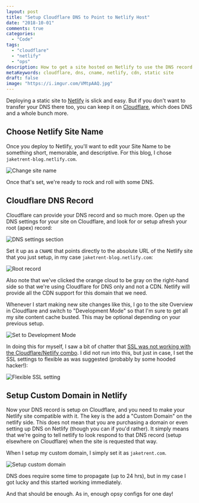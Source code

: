 ```yaml
---
layout: post
title: "Setup Cloudflare DNS to Point to Netlify Host"
date: "2018-10-01"
comments: true
categories:
  - "Code"
tags:
  - "cloudflare"
  - "netlify"
  - "ops"
description: How to get a site hosted on Netlify to use the DNS record on Cloudflare.
metaKeywords: cloudflare, dns, cname, netlify, cdn, static site
draft: false
image: "https://i.imgur.com/VMtpAAQ.jpg"
---
```


Deploying a static site to [Netlify](https://www.netlify.com/) is slick and easy. But if you don't want to transfer your DNS there too, you can keep it on [Cloudflare](https://www.cloudflare.com/), which does DNS and a whole bunch more.

<!--more-->

## Choose Netlify Site Name

Once you deploy to Netlify, you'll want to edit your Site Name to be something short, memorable, and descriptive. For this blog, I chose `jaketrent-blog.netlify.com`.

![Change site name](https://i.imgur.com/5DASMah.png)

Once that's set, we're ready to rock and roll with some DNS.

## Cloudflare DNS Record

Cloudflare can provide your DNS record and so much more. Open up the DNS settings for your site on Cloudflare, and look for or setup afresh your root (apex) record:

![DNS settings section](https://i.imgur.com/BzOq85o.png)

Set it up as a `CNAME` that points directly to the absolute URL of the Netlify site that you just setup, in my case `jaketrent-blog.netlify.com`:

![Root record](https://i.imgur.com/tvDGNOc.png)

Also note that we've clicked the orange cloud to be gray on the right-hand side so that we're using Cloudflare for DNS only and not a CDN. Netlify will provide all the CDN support for this domain that we need.

Whenever I start making new site changes like this, I go to the site Overview in Cloudflare and switch to "Development Mode" so that I'm sure to get all my site content cache busted. This may be optional depending on your previous setup.

![Set to Development Mode](https://i.imgur.com/4i7JfSB.png)

In doing this for myself, I saw a bit of chatter that
[SSL was not working with the Cloudflare/Netlify combo](https://stackoverflow.com/questions/51292068/cloudflare-dns-netlify-cdn-https-not-working). I did not run into this, but just in case, I set the SSL settings to flexible as was suggested (probably by some hooded hacker!):

![Flexible SSL setting](https://i.imgur.com/HaokOgo.png)

## Setup Custom Domain in Netlify

Now your DNS record is setup on Cloudflare, and you need to make your Netlify site compatible with it. The key is the add a "Custom Domain" on the netlify side. This does not mean that you are purchasing a domain or even setting up DNS on Netlify (though you can if you'd rather). It simply means that we're going to tell netlify to look respond to that DNS record (setup elsewhere on Cloudflare) when the site is requested that way.

When I setup my custom domain, I simply set it as `jaketrent.com`.

![Setup custom domain](https://i.imgur.com/SzMZLFN.png)

DNS does require some time to propagate (up to 24 hrs), but in my case I got lucky and this started working immediately.

And that should be enough. As in, enough opsy configs for one day!
